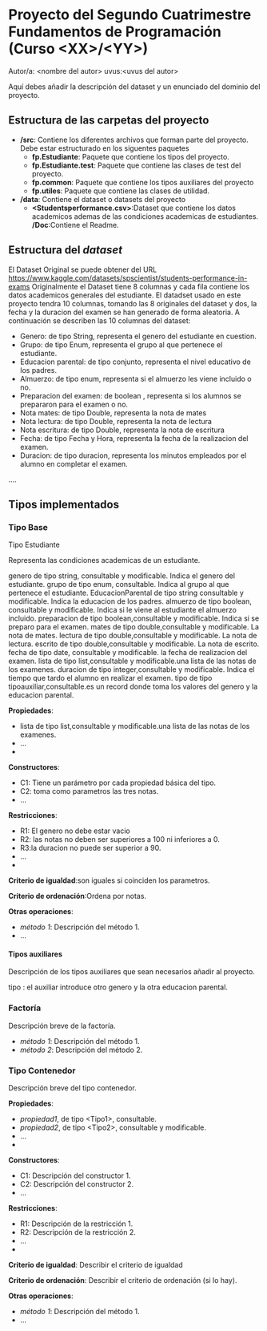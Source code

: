 # Proyecto del Segundo Cuatrimestre Fundamentos de Programación (Curso  \<XX\>/\<YY\>)
Autor/a: \<nombre del autor\>   uvus:\<uvus del autor\>

Aquí debes añadir la descripción del dataset y un enunciado del dominio del proyecto.


## Estructura de las carpetas del proyecto

* **/src**: Contiene los diferentes archivos que forman parte del proyecto. Debe estar estructurado en los siguentes paquetes
  * **fp.Estudiante**: Paquete que contiene los tipos del proyecto.
  * **fp.Estudiante.test**: Paquete que contiene las clases de test del proyecto.
  * **fp.common**: Paquete que contiene los tipos auxiliares del proyecto
  * **fp.utiles**:  Paquete que contiene las clases de utilidad. 
* **/data**: Contiene el dataset o datasets del proyecto
    * **\<Studentsperformance.csv\>**:Dataset que contiene los datos academicos ademas de las condiciones academicas de estudiantes.
  **/Doc**:Contiene el Readme.

    
## Estructura del *dataset*

El Dataset Original se puede obtener del URL https://www.kaggle.com/datasets/spscientist/students-performance-in-exams
Originalmente el Dataset tiene 8 columnas y cada fila contiene los datos academicos generales del estudiante.
El datadset usado en este proyecto tendra 10 columnas, tomando las 8 originales del dataset y dos, la fecha 
y la duracion del examen se han generado de forma aleatoria. A continuación se describen las 10 columnas del dataset:


* Genero: de tipo String, representa el genero del estudiante en cuestion.
* Grupo: de tipo Enum, representa el grupo al que pertenece el estudiante.
* Educacion parental: de tipo conjunto, representa el nivel educativo de los padres.
* Almuerzo: de tipo enum, representa si el almuerzo les viene incluido o no.
* Preparacion del examen: de boolean , representa si los alumnos se prepararon para el examen o no.
* Nota mates: de tipo Double, representa la nota de mates
* Nota lectura: de tipo Double, representa la nota de lectura
* Nota escritura: de tipo Double, representa la nota de escritura
* Fecha: de tipo Fecha y Hora, representa la fecha de la realizacion del examen.
* Duracion: de tipo duracion, representa los minutos empleados por el alumno en completar el examen.

....

## Tipos implementados


### Tipo Base
Tipo Estudiante

Representa las condiciones academicas de un estudiante.

genero de tipo string, consultable y modificable. Indica el genero del estudiante.
grupo de tipo enum, consultable. Indica al grupo al que pertenece el estudiante.
EducacionParental de tipo string consultable y modificable. Indica la educacion de los padres.
almuerzo de tipo boolean, consultable y modificable. Indica si le viene al estudiante el almuerzo incluido.
preparacion de tipo boolean,consultable y modificable. Indica si se preparo para el examen.
mates de tipo double,consultable y modificable. La nota de mates.
lectura de tipo double,consultable y modificable. La nota de lectura.
escrito de tipo double,consultable y modificable. La nota de escrito.
fecha de tipo date, consultable y modificable. la fecha de realizacion del examen.
lista de tipo list,consultable y modificable.una lista de las notas de los examenes.
duracion de tipo integer,consultable y modificable. Indica el tiempo que tardo el alumno en realizar el examen.
tipo de tipo tipoauxiliar,consultable.es un record donde toma los valores del genero y la educacion parental.

**Propiedades**:

- lista de tipo list,consultable y modificable.una lista de las notas de los examenes.
- ...
- 
**Constructores**: 

- C1: Tiene un parámetro por cada propiedad básica del tipo.
- C2: toma como parametros las tres notas.
- ...

**Restricciones**:
 
- R1: El genero no debe estar vacio
- R2: las notas no deben ser superiores a 100 ni inferiores a 0.
- R3:la duracion no puede ser superior a 90.
- ...
- 
**Criterio de igualdad**:son iguales si coinciden los parametros.

**Criterio de ordenación**:Ordena por notas.

**Otras operaciones**:
 
-	_método 1_: Descripción del método 1.
- ...

#### Tipos auxiliares
Descripción de los tipos auxiliares que sean necesarios añadir al proyecto.

tipo : el auxiliar introduce otro genero y la otra  educacion parental.

### Factoría
Descripción breve de la factoría.

- _método 1_: Descripción del método 1.
-	_método 2_: Descripción del método 2.

### Tipo Contenedor

Descripción breve del tipo contenedor.

**Propiedades**:

- _propiedad1_, de tipo \<Tipo1\>, consultable. 
- _propiedad2_, de tipo \<Tipo2\>, consultable y modificable. 
- ...
- 
**Constructores**: 

- C1: Descripción del constructor 1.
- C2: Descripción del constructor 2.
- ...

**Restricciones**:
 
- R1: Descripción de la restricción 1.
- R2: Descripción de la restricción 2.
- ...
- 
**Criterio de igualdad**: Describir el criterio de igualdad

**Criterio de ordenación**: Describir el criterio de ordenación (si lo hay).

**Otras operaciones**:
 
-	_método 1_: Descripción del método 1.
- ...
